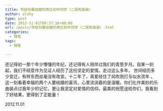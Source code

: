 ```yaml
---
title: 写给将要结婚的两位初中同学（二保和袅袅）
author: olzhy
type: post
date: 2012-11-01T09:37:16+00:00
url: /posts/写给将要结婚的两位初中同学（二保和袅袅）.html
categories:
  - 随笔
tags:
  - 随笔

---
```

还记得初一那个年少懵懂的年纪，还记得有人陪伴过我们的青葱岁月。自某一刻起，我们不经意作为见证人经历了这份坚定的爱情。走过这么多年， 世间经历多少变迁，有样东西丝毫没有改变。十二年了，真爱经住了风吹雨打与似水流年 。这一刻看着幸福的两个人要结婚的喜讯，心里流淌着的是温暖。你们化作美妙的乐曲装点过我年少的记忆，更让我坚定对爱情的信仰。最美的祝愿送给你们，我看到了好结果，更得到了正能量！

2012.11.01